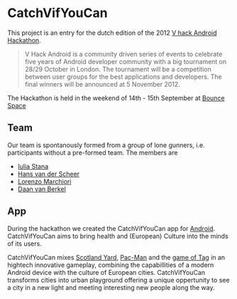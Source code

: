 CatchVifYouCan
==============

This project is an entry for the dutch edition of the 2012 
[V hack Android][1] [Hackathon][2].

> V Hack Android is a community driven series of events to celebrate
> five years of Android developer community with a big tournament on
> 28/29 October in London. The tournament will be a competition
> between user groups for the best applications and developers. The
> final winners will be announced at 5 November 2012.

The Hackathon is held in the weekend of 14th - 15th September at
[Bounce Space][7]

Team
----

Our team is spontanously formed from a group of lone gunners,
i.e. participants without a pre-formed team. The members are

* [Iulia Stana][3]
* [Hans van der Scheer][4]
* [Lorenzo Marchiori][5]
* [Daan van Berkel][6]

App
---

During the hackathon we created the CatchVifYouCan app for
[Android][8]. CatchVifYouCan aims to bring health and (European) Culture into
the minds of its users.

CatchVifYouCan mixes [Scotland Yard][9], [Pac-Man][10] and the [game
of Tag][11] in an hightech innovative gameplay, combining the
capabillities of a modern Android device with the culture of European
cities.
CatchVifYouCan transforms cities into urban playground offering a
unique oppertunity to see a city in a new light and meeting
interesting new people along the way.


[1]: http://www.vhackandroid.org/ "The V hack Android page"
[2]: https://plus.google.com/u/0/104578858113292768239/posts "Global Google+ page for the V hack Android events"
[3]: http://www.dutchaug.org/members/31432542/ "Iulia Dutch Android Usergroup profile page"
[4]: http://www.dutchaug.org/members/32087982/ "Hans Dutch Android Usergroup profile page"
[5]: http://www.dutchaug.org/members/24973812/ "Lorenzo Dutch Android Usergroup profile page"
[6]: http://www.dutchaug.org/members/47468802/ "Daan Dutch Android Usergroup profile page"
[7]: http://www.bouncespace.eu "Landing page for the Bounce Space venue"
[8]: http://www.android.com/ "Homepage for Android"
[9]: http://en.wikipedia.org/wiki/Scotland_Yard_%28board_game%29 "Wikipedia on Scotland Yard"
[10]: http://en.wikipedia.org/wiki/Pacman "Wikipedia on Pac-Man"
[11]: http://en.wikipedia.org/wiki/Tag_%28game%29 "Wikipedia on Tag"


